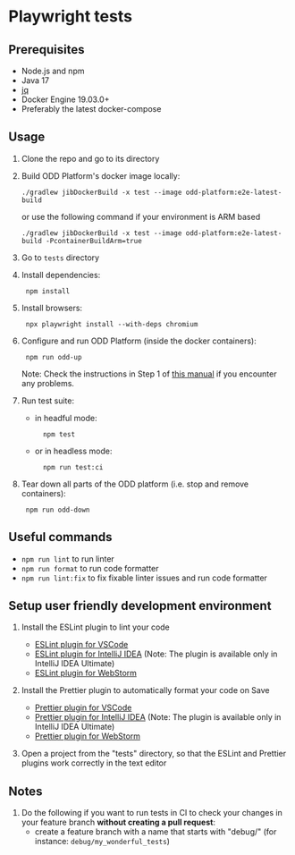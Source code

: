 # Playwright tests

## Prerequisites

- Node.js and npm
- Java 17
- [jq](https://github.com/stedolan/jq/wiki/Installation)
- Docker Engine 19.03.0+
- Preferably the latest docker-compose

## Usage

1. Clone the repo and go to its directory

1. Build ODD Platform's docker image locally:

       ./gradlew jibDockerBuild -x test --image odd-platform:e2e-latest-build
   or use the following command if your environment is ARM based

       ./gradlew jibDockerBuild -x test --image odd-platform:e2e-latest-build -PcontainerBuildArm=true

1. Go to `tests` directory

1. Install dependencies:

        npm install

1. Install browsers:

        npx playwright install --with-deps chromium

1. Configure and run ODD Platform (inside the docker containers):

        npm run odd-up

    Note: Check the instructions in Step 1 of [this manual](../docker/README.md) if you encounter any problems.

1. Run test suite:

    - in headful mode:

            npm test

    - or in headless mode:

            npm run test:ci

1. Tear down all parts of the ODD platform (i.e. stop and remove containers):

        npm run odd-down

## Useful commands

- `npm run lint` to run linter
- `npm run format` to run code formatter
- `npm run lint:fix` to fix fixable linter issues and run code formatter

## Setup user friendly development environment

1. Install the ESLint plugin to lint your code
    - [ESLint plugin for VSCode](https://marketplace.visualstudio.com/items?itemName=dbaeumer.vscode-eslint)
    - [ESLint plugin for IntelliJ IDEA](https://www.jetbrains.com/help/idea/eslint.html) (Note: The plugin is available only in IntelliJ IDEA Ultimate)
    - [ESLint plugin for WebStorm](https://www.jetbrains.com/help/webstorm/eslint.html)


1. Install the Prettier plugin to automatically format your code on Save
    - [Prettier plugin for VSCode](https://marketplace.visualstudio.com/items?itemName=esbenp.prettier-vscode)
    - [Prettier plugin for IntelliJ IDEA](https://www.jetbrains.com/help/idea/prettier.html) (Note: The plugin is available only in IntelliJ IDEA Ultimate)
    - [Prettier plugin for WebStorm](https://www.jetbrains.com/help/webstorm/prettier.html)

1. Open a project from the "tests" directory, so that the ESLint and Prettier plugins work correctly in the text editor

## Notes

1. Do the following if you want to run tests in CI to check your changes in your feature branch **without creating a pull request**:
    - create a feature branch with a name that starts with "debug/" (for instance: `debug/my_wonderful_tests`)
